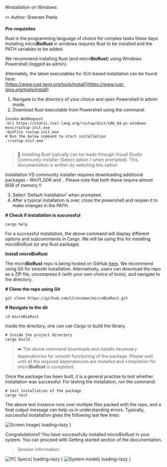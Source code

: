 #Installation on Windows

:pencil2:   Author: Sreeram Peela

**Pre-requisites**

Rust is the programming language of choice for complex tasks these days. Installing micro**BioRust**
in windows requires Rust to be installed and the PATH variables to be added.  

We recommend installing Rust (and micro**BioRust**) using Windows Powershell (logged as admin).  

Alternately, the latest executables for GUI-based installation can be found here:  
[https://www.rust-lang.org/tools/install](https://www.rust-lang.org/tools/install)

1. Navigate to the directory of your choice and open Powershell in admin mode.
2. Download Rust executable from Powershell using the command:  

```
Invoke-WebRequest
-Uri https://static.rust-lang.org/rustup/dist/x86_64-pc-windows-msvc/rustup-init.exe
-OutFile rustup-init.exe
# Run the below command to start installation
.\rustup-init.exe```
  
```
> :mega: Installing Rust typically can be made through Visual Studio Community installer (Select option 1 when prompted). This documentation is written by selecting this option  

Installation VS community installer requires downloading additional packages - Win11_SDK and .. Please note that both these require almost 6GB of memory !!  
  
3.  Select ‘Default installation’ when prompted.  
4.  After a typical installation is over, close the powershell and reopen it to make changes in the PATH.  
  
**# Check if installation is successful**  
```
cargo help
```
  
For a successful installation, the above command will display different options and subcommands in Cargo. We will be using this for installing microBioRust (or any Rust package).

**Install microBioRust**  

The micro**BioRust** repo is being hosted on GitHub [here](https://github.com/LCrossman/microBioRust). We recommend using Git for smooth installation. Alternatively, users can download the repo as a ZIP file, uncompress it (with your own choice of tools), and navigate to the directory.  
  

**# Clone the repo using Git**  
```
git clone https://github.com/LCrossman/microBioRust.git  
```  

**# Navigate to the dir**  
```
cd microBioRust
```  

Inside the directory, one can use Cargo to build the library.  

```
# Inside the project directory
cargo build
```
  
>:arrow_right: The above command downloads and installs necessary dependencies for smooth functioning of the package. Please wait until all the required dependencies are installed and compilation for micro**BioRust** is completed.  
  
  
Once the package has been built, it is a general practise to test whether installation was successful.  For testing the installation, run the command:  

```
# test installation of the package  
cargo test
```
  
The above test instance runs over multiple files packed with the repo, and a final output message can help us in understanding errors. Typically, successful installation gives the following last few lines:  

![Screen Image](https://github.com/LCrossman/microBioRust/docs/window_code.png){ loading=lazy }
  
Congratulations!! You have successfully installed microBioRust in your system. You can proceed with Getting started section of the documentation.  

> Session Information:  

![PC Specs](https://github.com/LCrossman/microBioRust/docs/pc_specs.png){ loading=lazy }
![System model](https://github.com/LCrossman/microBioRust/docs/system_model.png){ loading=lazy }
